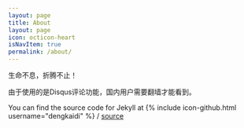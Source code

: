 ```yaml
---
layout: page
title: About
layout: page
icon: octicon-heart
isNavItem: true
permalink: /about/
---
```


生命不息，折腾不止！

由于使用的是Disqus评论功能，国内用户需要翻墙才能看到。

You can find the source code for Jekyll at
{% include icon-github.html username="dengkaidi" %} /
[source](https://github.com/dengkaidi/dengkaidi.github.io/)
